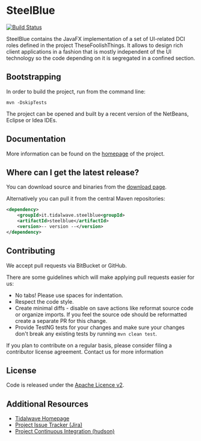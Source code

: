 SteelBlue
================================

[![Build Status](https://drone.io/bitbucket.org/tidalwave/steelblue-src/status.png)](https://drone.io/bitbucket.org/tidalwave/steelblue-src/latest)

SteelBlue contains the JavaFX implementation of a set of UI-related DCI roles defined in the project
TheseFoolishThings. It allows to design rich client applications in a fashion that is mostly independent of the
UI technology so the code depending on it is segregated in a confined section.


Bootstrapping
-------------

In order to build the project, run from the command line:

```mvn -DskipTests```

The project can be opened and built by a recent version of the NetBeans, Eclipse or Idea IDEs.


Documentation
-------------

More information can be found on the [homepage](http://steelblue.tidalwave.it) of the project.


Where can I get the latest release?
-----------------------------------
You can download source and binaries from the [download page](https://bitbucket.org/tidalwave/steelblue-src/src).

Alternatively you can pull it from the central Maven repositories:

```xml
<dependency>
    <groupId>it.tidalwave.steelblue<groupId>
    <artifactId>steelblue</artifactId>
    <version>-- version --</version>
</dependency>
```


Contributing
------------

We accept pull requests via BitBucket or GitHub.

There are some guidelines which will make applying pull requests easier for us:

* No tabs! Please use spaces for indentation.
* Respect the code style.
* Create minimal diffs - disable on save actions like reformat source code or organize imports. If you feel the source
  ode should be reformatted create a separate PR for this change.
* Provide TestNG tests for your changes and make sure your changes don't break any existing tests by running
```mvn clean test```.

If you plan to contribute on a regular basis, please consider filing a contributor license agreement. Contact us for
 more information


License
-------
Code is released under the [Apache Licence v2](https://www.apache.org/licenses/LICENSE-2.0.txt).


Additional Resources
--------------------

* [Tidalwave Homepage](http://tidalwave.it)
* [Project Issue Tracker (Jira)](http://services.tidalwave.it/jira/browse/STB)
* [Project Continuous Integration (hudson)](http://ci.tidalwave.it/ci/view/)
